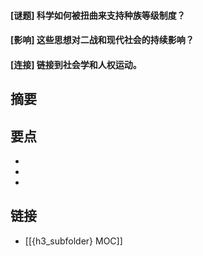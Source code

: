 #### [谜题] 科学如何被扭曲来支持种族等级制度？


#### [影响] 这些思想对二战和现代社会的持续影响？


#### [连接] 链接到社会学和人权运动。


## 摘要


## 要点

- 
- 
- 

## 链接

- [[{h3_subfolder} MOC]]
